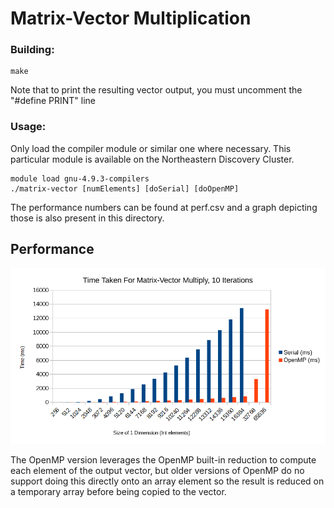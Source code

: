 # Matrix-Vector Multiplication

### Building: 
```
make
```
Note that to print the resulting vector output, you must uncomment the "#define PRINT" line


### Usage:
Only load the compiler module or similar one where necessary. 
This particular module is available on the Northeastern Discovery Cluster.
```
module load gnu-4.9.3-compilers
./matrix-vector [numElements] [doSerial] [doOpenMP]
```

The performance numbers can be found at perf.csv and a graph depicting those is also present in this directory.

## Performance
![Performance Chart](https://github.com/ZachMarcus/Experiments/raw/master/matrix-vector/matrix-vector-perf.png)


The OpenMP version leverages the OpenMP built-in reduction to compute each element of the output vector, but older versions of OpenMP do no support doing this directly onto an array element so the result is reduced on a temporary array before being copied to the vector.


